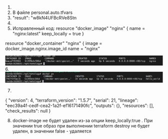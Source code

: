 
1.
2. В файле personal.auto.tfvars
3.  "result": "w8kN4UFBcRVe8Stn
4. 
5. Исправленный код:
resource "docker_image" "nginx" {
  name         = "nginx:latest"
  keep_locally = true
}

resource "docker_container" "nginx" {
  image = docker_image.nginx.image_id
  name  = "nginx"

![Вывод docker ps](docker_ps.png)
6. ![Вывод docker ps исправления](docker_ps2.png)

7.
{
  "version": 4,
  "terraform_version": "1.5.7",
  "serial": 21,
  "lineage": "eec39a4f-cedf-cea2-1a2f-ef16171490fc",
  "outputs": {},
  "resources": [],
  "check_results": null
}

8. docker-image не будет удален из-за опции keep_locally:true . При значении true образ при выполнении terraform destroy не будет удален, в значении false - удаляется